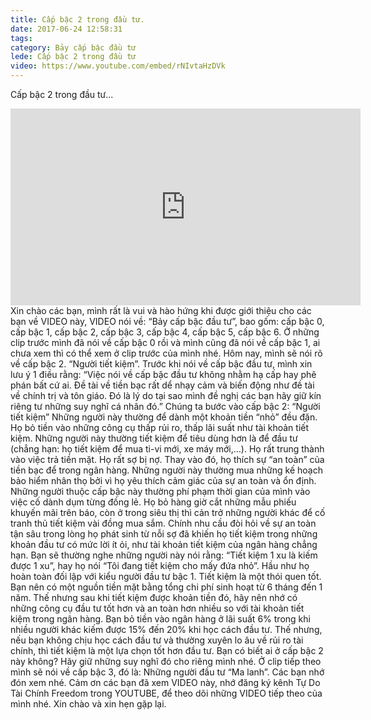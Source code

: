 ```yaml
---
title: Cấp bậc 2 trong đầu tư.
date: 2017-06-24 12:58:31
tags: 
category: Bảy cấp bậc đầu tư
lede: Cấp bậc 2 trong đầu tư
video: https://www.youtube.com/embed/rNIvtaHzDVk
---
```

Cấp bậc 2 trong đầu tư...
<iframe width="560" height="315" src="https://www.youtube.com/embed/rNIvtaHzDVk" frameborder="0" allowfullscreen></iframe>
Xin chào các bạn, mình rất là vui và hào hứng khi được giới thiệu cho các bạn về VIDEO này, VIDEO nói về:
“Bảy cấp bậc đầu tư”,  bao gốm: cấp bậc 0, cấp bậc 1, cấp bậc 2, cấp bậc 3, cấp bậc 4, cấp bậc 5, cấp bậc 6.
Ở những clip trước mình đã nói về cấp bậc 0 rồi và mình cũng đã nói về cấp bậc 1, ai chưa xem thì có thể xem ở clip trước của mình nhé.
Hôm nay, mình sẽ nói rõ về cấp bậc 2. “Người tiết kiệm”.
Trước khi nói về cấp bậc đầu tư, mình xin lưu ý 1 điều rằng:
“Việc nói về cấp bậc đầu tư không nhằm hạ cấp hay phê phán bất cứ ai. Đề tài về tiền bạc rất dể nhạy cảm và biến động như đề tài về chính trị và tôn giáo. Đó là lý do tại sao mình đề nghị các bạn hãy giữ kín riêng tư những suy nghĩ cá nhân đó.”
Chúng ta bước vào cấp bậc 2: “Người tiết kiệm”
Những người này thường để dành một khoản tiền “nhỏ” đều đặn. Họ bỏ tiền vào những công cụ thấp rủi ro, thấp lãi suất như tài khoản tiết kiệm.
Những người này thường tiết kiệm để tiêu dùng hơn là để đầu tư (chẳng hạn: họ tiết kiệm để mua ti-vi mới, xe máy mới,…). Họ rất trung thành vào việc trả tiền mặt. Họ rất sợ bị nợ. Thay vào đó, họ thích sự “an toàn” của tiền bạc để trong ngân hàng. Những người này thường mua những kế hoạch bảo hiểm nhân thọ bởi vì họ yêu thích cảm giác của sự an toàn và ổn định.
Những người thuộc cấp bậc này thường phí phạm thời gian của mình vào việc cố dành dụm từng đồng lẻ. Họ bỏ hàng giờ cắt những mẫu phiếu khuyến mãi trên báo, còn ở trong siêu thị thì cản trở những người khác để cố tranh thủ tiết kiệm vài đồng mua sắm. Chính nhu cầu đòi hỏi về sự an toàn tận sâu trong lòng họ phát sinh từ nỗi sợ đã khiến họ tiết kiệm trong những khoản đầu tư có mức lời ít ỏi, như tài khoản tiết kiệm của ngân hàng chẳng hạn.
Bạn sẽ thường nghe những người này nói rằng: “Tiết kiệm 1 xu là kiếm được 1 xu”, hay họ nói “Tôi đang tiết kiệm cho mấy đứa nhỏ”. Hầu như họ hoàn toàn đối lập với kiểu người đầu tư bậc 1.
Tiết kiệm là một thói quen tốt. Bạn nên có một nguồn tiền mặt bằng tổng chi phí sinh hoạt từ 6 tháng đến 1 năm. Thế nhưng sau khi tiết kiệm được khoản tiền đó, hãy nên nhớ có những công cụ đầu tư tốt hơn và an toàn hơn nhiều so với tài khoản tiết kiệm trong ngân hàng. Bạn bỏ tiền vào ngân hàng ở lãi suất 6% trong khi nhiều người khác kiếm được 15% đến 20% khi học cách đầu tư.
Thế nhưng, nếu bạn không chịu học cách đầu tư và thường xuyên lo âu về rủi ro tài chính, thì tiết kiệm là một lựa chọn tốt hơn đầu tư.
Bạn có biết ai ở cấp bậc 2 này không? Hãy giữ những suy nghĩ đó cho riêng mình nhé.
Ở clip tiếp theo mình sẽ nói về cấp bậc 3, đó là: Những người đầu tư “Ma lanh”. Các bạn nhớ đón xem nhé.
Cảm ơn các bạn đã xem VIDEO này, nhớ đăng ký kênh Tự Do Tài Chính Freedom trong YOUTUBE, để theo dõi những VIDEO tiếp theo của mình nhé. Xin chào và xin hẹn gặp lại.